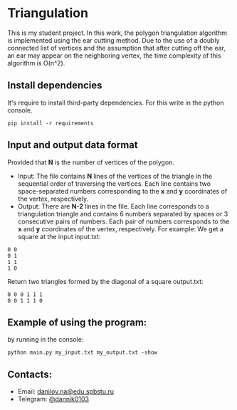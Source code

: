 # Triangulation

This is my student project. In this work, the polygon triangulation algorithm is implemented using the ear cutting method.
Due to the use of a doubly connected list of vertices and the assumption that after cutting off the ear, an ear may appear on the neighboring vertex, the time complexity of this algorithm is O(n^2).

## Install dependencies

It's require to install third-party dependencies.
For this write in the python console.

```
pip install -r requirements
```

## Input and output data format

Provided that __N__ is the number of vertices of the polygon.
- Input:
The file contains __N__ lines of the vertices of the triangle in the sequential order of traversing the vertices. Each line contains two space-separated numbers corresponding to the **x** and **y** coordinates of the vertex, respectively.
- Output:
There are __N-2__ lines in the file. Each line corresponds to a triangulation triangle and contains 6 numbers separated by spaces or 3 consecutive pairs of numbers. Each pair of numbers corresponds to the **x** and **y** coordinates of the vertex, respectively.
For example:
We get a square at the input
input.txt:
```
0 0
0 1
1 1
1 0
```

Return two triangles formed by the diagonal of a square
output.txt:
```
0 0 0 1 1 1
0 0 1 1 1 0
```

## Example of using the program:

by running in the console:
```
python main.py my_input.txt my_output.txt -show
```

## Contacts:

* Email: danilov.na@edu.spbstu.ru
* Telegram: [@dannik0103](https://t.me/dannik0103)
